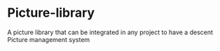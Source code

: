 # Picture-library
A picture library that can be integrated in any project to have a descent Picture management system
